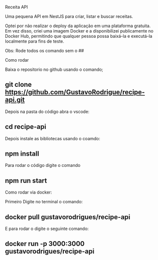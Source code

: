 Receita API

Uma pequena API em NestJS para criar, listar e buscar receitas.

Optei por não realizar o deploy da aplicação em uma plataforma gratuita. Em vez disso, criei uma imagem Docker e a disponibilizei publicamente no Docker Hub, permitindo que qualquer pessoa possa baixá-la e executá-la localmente para fins de teste.

Obs: Rode todos os comando sem o ## 


Como rodar 

Baixa o repositorio no github usando o comando;

## git clone https://github.com/GustavoRodrigue/recipe-api.git

Depois na pasta do código abra o vscode:

## cd recipe-api

Depois instale as bibliotecas usando o coamdo:

## npm install

Para rodar o código digite o comando

## npm run start



Como rodar via docker:

Primeiro Digite no terminal o comando:

## docker pull gustavorodrigues/recipe-api

E para rodar o digite o seguinte comando:

## docker run -p 3000:3000 gustavorodrigues/recipe-api


